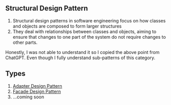 ## Structural Design Pattern
1. Structural design patterns in software engineering focus on how classes and objects are composed to form larger structures
2. They deal with relationships between classes and objects, aiming to ensure that changes to one part of the system do not require changes to other parts. 

Honestly, I was not able to understand it so I copied the above point from ChatGPT. Even though I fully understand sub-patterns of this category.

## Types
1. [Adapter Design Pattern](./Adapter/)
2. [Facade Design Pattern](./Facade/)
3. ...coming soon

